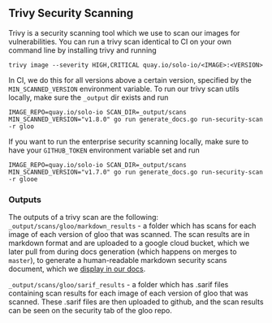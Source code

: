 ## Trivy Security Scanning

Trivy is a security scanning tool which we use to scan our images for vulnerabilities.
You can run a trivy scan identical to CI on your own command line by installing trivy and running
```shell
trivy image --severity HIGH,CRITICAL quay.io/solo-io/<IMAGE>:<VERSION>
```

In CI, we do this for all versions above a certain version, specified by the `MIN_SCANNED_VERSION` environment variable.
To run our trivy scan utils locally, make sure the `_output` dir exists and run
```shell
IMAGE_REPO=quay.io/solo-io SCAN_DIR=_output/scans MIN_SCANNED_VERSION="v1.8.0" go run generate_docs.go run-security-scan -r gloo 
```

If you want to run the enterprise security scanning locally, make sure to have your `GITHUB_TOKEN` environment variable set and run
```shell
IMAGE_REPO=quay.io/solo-io SCAN_DIR=_output/scans MIN_SCANNED_VERSION="v1.7.0" go run generate_docs.go run-security-scan -r glooe 
```

### Outputs

The outputs of a trivy scan are the following:
`_output/scans/gloo/markdown_results` - a folder which has scans for each image of each version of gloo that was scanned. The scan results are in markdown format
and are uploaded to a google cloud bucket, which we later pull from during docs generation (which happens on merges to `master`), to generate a human-readable markdown
security scans document, which we [display in our docs](https://docs.solo.io/gloo-edge/master/reference/security-updates/open_source/).

`_output/scans/gloo/sarif_results` - a folder which has .sarif files containing scan results for each image of each version of gloo that was scanned.
These .sarif files are then uploaded to github, and the scan results can be seen on the security tab of the gloo repo.